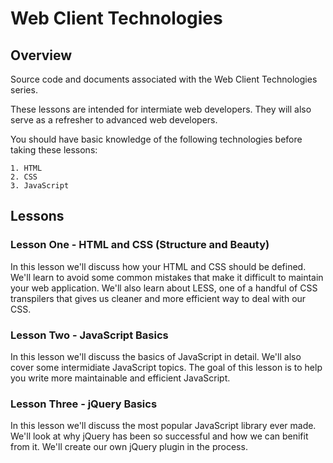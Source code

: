 Web Client Technologies
=======================

Overview
--------

Source code and documents associated with the Web Client Technologies series.

These lessons are intended for intermiate web developers.  They will also serve as a refresher to advanced web developers.

You should have basic knowledge of the following technologies before taking these lessons:

    1. HTML
    2. CSS
    3. JavaScript

Lessons
-------

### Lesson One - HTML and CSS (Structure and Beauty)
In this lesson we'll discuss how your HTML and CSS should be defined.  We'll learn to avoid some common mistakes that make it difficult to maintain your web application.  We'll also learn about LESS, one of a handful of CSS transpilers that gives us cleaner and more efficient way to deal with our CSS.

### Lesson Two - JavaScript Basics
In this lesson we'll discuss the basics of JavaScript in detail.  We'll also cover some intermidiate JavaScript topics.  The goal of this lesson is to help you write more maintainable and efficient JavaScript.

### Lesson Three - jQuery Basics
In this lesson we'll discuss the most popular JavaScript library ever made.  We'll look at why jQuery has been so successful and how we can benifit from it.  We'll create our own jQuery plugin in the process.